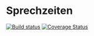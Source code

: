 # Sprechzeiten

[![Build status](https://api.travis-ci.org/HerrmannDppes/sprechzeiten.svg?branch=master)](https://travis-ci.org/HermannDppes/sprechzeiten)
[![Coverage Status](https://coveralls.io/repos/github/HermannDppes/sprechzeiten/badge.svg?branch=master)](https://coveralls.io/github/HermannDppes/sprechzeiten?branch=master)
